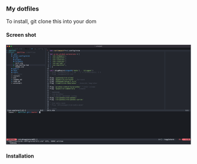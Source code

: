 ### My dotfiles

To install, git clone this into your dom

#### Screen shot

![Screenshot](public/screenshot.png)

#### Installation


